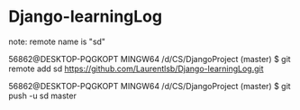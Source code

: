 # Django-learningLog


note: remote name is "sd"

56862@DESKTOP-PQGKOPT MINGW64 /d/CS/DjangoProject (master)
$ git remote add sd https://github.com/Laurentlsb/Django-learningLog.git

56862@DESKTOP-PQGKOPT MINGW64 /d/CS/DjangoProject (master)
$ git push -u sd master

